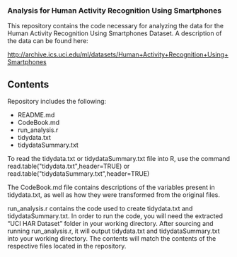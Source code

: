 ### Analysis for Human Activity Recognition Using Smartphones

This repository contains the code necessary for analyzing the data for the Human Activity Recognition Using Smartphones Dataset. A description of the data can be found here:

http://archive.ics.uci.edu/ml/datasets/Human+Activity+Recognition+Using+Smartphones 

## Contents

Repository includes the following:
 - README.md
 - CodeBook.md 
 - run_analysis.r
 - tidydata.txt
 - tidydataSummary.txt


To read the tidydata.txt or tidydataSummary.txt file into R, use the command read.table("tidydata.txt",header=TRUE) or read.table("tidydataSummary.txt",header=TRUE)

The CodeBook.md file contains descriptions of the variables present in tidydata.txt, as well as how they were transformed from the original files.

run_analysis.r contains the code used to create tidydata.txt and tidydataSummary.txt.  In order to run the code, you will need the extracted “UCI HAR Dataset” folder in your working directory.  After sourcing and running run_analysis.r, it will output tidydata.txt and tidydataSummary.txt into your working directory.  The contents will match the contents of the respective files located in the repository.  





